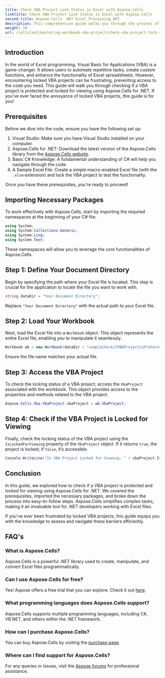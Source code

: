 ```yaml
---
title: Check VBA Project Lock Status in Excel with Aspose.Cells
linktitle: Check VBA Project Lock Status in Excel with Aspose.Cells
second_title: Aspose.Cells .NET Excel Processing API
description: This comprehensive guide walks you through the process of checking whether a VBA project in Excel is locked for viewing using the powerful Aspose.Cells for .NET library. Perfect for .NET developers and Excel users.
weight: 10
url: /cells/net/mastering-workbook-vba-project/check-vba-project-lock-status/
---
```

## Introduction

In the world of Excel programming, Visual Basic for Applications (VBA) is a game-changer. It allows users to automate repetitive tasks, create custom functions, and enhance the functionality of Excel spreadsheets. However, encountering locked VBA projects can be frustrating, preventing access to the code you need. This guide will walk you through checking if a VBA project is protected and locked for viewing using Aspose.Cells for .NET. If you've ever faced the annoyance of locked VBA projects, this guide is for you!

## Prerequisites

Before we dive into the code, ensure you have the following set up:

1. Visual Studio: Make sure you have Visual Studio installed on your computer.
2. Aspose.Cells for .NET: Download the latest version of the Aspose.Cells library from the [Aspose.Cells website](https://releases.aspose.com/cells/net/).
3. Basic C# Knowledge: A fundamental understanding of C# will help you navigate through the code.
4. A Sample Excel File: Create a simple macro-enabled Excel file (with the `.xlsm` extension) and lock the VBA project to test the functionality.

Once you have these prerequisites, you're ready to proceed!

## Importing Necessary Packages

To work effectively with Aspose.Cells, start by importing the required namespaces at the beginning of your C# file:

```csharp
using System;
using System.Collections.Generic;
using System.Linq;
using System.Text;
```

These namespaces will allow you to leverage the core functionalities of Aspose.Cells.

## Step 1: Define Your Document Directory

Begin by specifying the path where your Excel file is located. This step is crucial for the application to locate the file you want to work with.

```csharp
string dataDir = "Your Document Directory";
```

Replace `"Your Document Directory"` with the actual path to your Excel file.

## Step 2: Load Your Workbook

Next, load the Excel file into a `Workbook` object. This object represents the entire Excel file, enabling you to manipulate it seamlessly.

```csharp
Workbook wb = new Workbook(dataDir + "sampleCheckifVBAProjectisProtected.xlsm");
```

Ensure the file name matches your actual file.

## Step 3: Access the VBA Project

To check the locking status of a VBA project, access the `VbaProject` associated with the workbook. This object provides access to the properties and methods related to the VBA project.

```csharp
Aspose.Cells.Vba.VbaProject vbaProject = wb.VbaProject;
```

## Step 4: Check if the VBA Project is Locked for Viewing

Finally, check the locking status of the VBA project using the `IsLockedForViewing` property of the `VbaProject` object. If it returns `true`, the project is locked; if `false`, it’s accessible.

```csharp
Console.WriteLine("Is VBA Project Locked for Viewing: " + vbaProject.IsLockedForViewing);
```

## Conclusion

In this guide, we explored how to check if a VBA project is protected and locked for viewing using Aspose.Cells for .NET. We covered the prerequisites, imported the necessary packages, and broke down the process into easy-to-follow steps. Aspose.Cells simplifies complex tasks, making it an invaluable tool for .NET developers working with Excel files.

If you've ever been frustrated by locked VBA projects, this guide equips you with the knowledge to assess and navigate these barriers efficiently.

## FAQ's

### What is Aspose.Cells?

Aspose.Cells is a powerful .NET library used to create, manipulate, and convert Excel files programmatically.

### Can I use Aspose.Cells for free?

Yes! Aspose offers a free trial that you can explore. Check it out [here](https://releases.aspose.com/).

### What programming languages does Aspose.Cells support?

Aspose.Cells supports multiple programming languages, including C#, VB.NET, and others within the .NET framework.

### How can I purchase Aspose.Cells?

You can buy Aspose.Cells by visiting the [purchase page](https://purchase.aspose.com/buy).

### Where can I find support for Aspose.Cells?

For any queries or issues, visit the [Aspose forums](https://forum.aspose.com/c/cells/9) for professional assistance.
